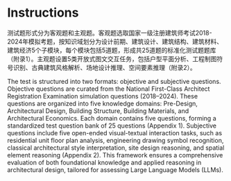 # Instructions

测试题形式分为客观题和主观题。客观题选取国家一级注册建筑师考试2018-2024年模拟考题，按知识域划分为设计前期、建筑设计、建筑结构、建筑材料、建筑经济5个子模块，每个模块包括5道题，形成共25道题的标准化测试题题库（附录1）。主观题设置5类开放式图文交互任务，包括户型平面分析、工程制图符号识别、古典建筑风格解析、场地设计推理、空间要素推理（附录2）。

The test is structured into two formats: objective and subjective questions. Objective questions are curated from the National First-Class Architect Registration Examination simulation questions (2018–2024). These questions are organized into five knowledge domains: Pre-Design, Architectural Design, Building Structure, Building Materials, and Architectural Economics. Each domain contains five questions, forming a standardized test question bank of 25 questions (Appendix 1). Subjective questions include five open-ended visual-textual interaction tasks, such as residential unit floor plan analysis, engineering drawing symbol recognition, classical architectural style interpretation, site design reasoning, and spatial element reasoning (Appendix 2). This framework ensures a comprehensive evaluation of both foundational knowledge and applied reasoning in architectural design, tailored for assessing Large Language Models (LLMs).
